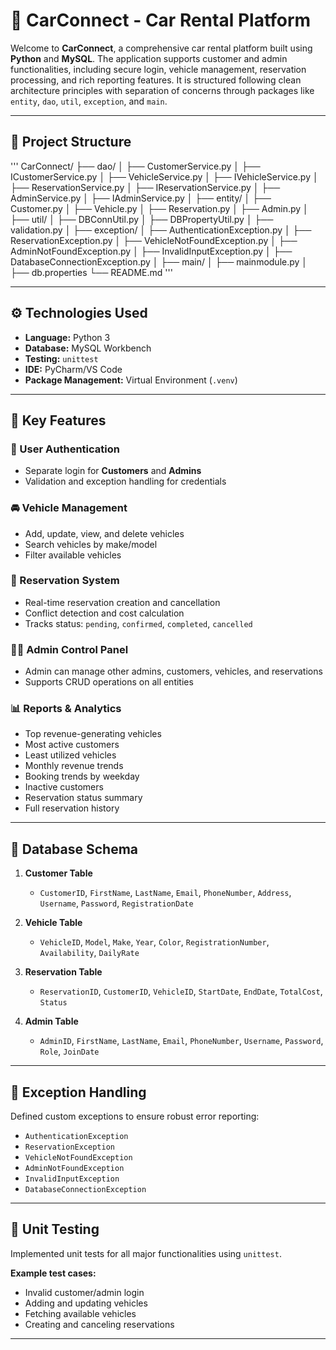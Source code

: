 # 🚗 CarConnect - Car Rental Platform

Welcome to **CarConnect**, a comprehensive car rental platform built using **Python** and **MySQL**. The application supports customer and admin functionalities, including secure login, vehicle management, reservation processing, and rich reporting features. It is structured following clean architecture principles with separation of concerns through packages like `entity`, `dao`, `util`, `exception`, and `main`.

---

## 📁 Project Structure
'''
CarConnect/
├── dao/
│ ├── CustomerService.py
│ ├── ICustomerService.py
│ ├── VehicleService.py
│ ├── IVehicleService.py
│ ├── ReservationService.py
│ ├── IReservationService.py
│ ├── AdminService.py
│ ├── IAdminService.py
│
├── entity/
│ ├── Customer.py
│ ├── Vehicle.py
│ ├── Reservation.py
│ ├── Admin.py
│
├── util/
│ ├── DBConnUtil.py
│ ├── DBPropertyUtil.py
│ ├── validation.py
│
├── exception/
│ ├── AuthenticationException.py
│ ├── ReservationException.py
│ ├── VehicleNotFoundException.py
│ ├── AdminNotFoundException.py
│ ├── InvalidInputException.py
│ ├── DatabaseConnectionException.py
│
├── main/
│ ├── mainmodule.py
│
├── db.properties
└── README.md
'''

---

## ⚙️ Technologies Used

- **Language:** Python 3
- **Database:** MySQL Workbench
- **Testing:** `unittest`
- **IDE:** PyCharm/VS Code
- **Package Management:** Virtual Environment (`.venv`)

---

## 📌 Key Features

### 🔐 User Authentication
- Separate login for **Customers** and **Admins**
- Validation and exception handling for credentials

### 🚘 Vehicle Management
- Add, update, view, and delete vehicles
- Search vehicles by make/model
- Filter available vehicles

### 📅 Reservation System
- Real-time reservation creation and cancellation
- Conflict detection and cost calculation
- Tracks status: `pending`, `confirmed`, `completed`, `cancelled`

### 🧑‍💼 Admin Control Panel
- Admin can manage other admins, customers, vehicles, and reservations
- Supports CRUD operations on all entities

### 📊 Reports & Analytics
- Top revenue-generating vehicles
- Most active customers
- Least utilized vehicles
- Monthly revenue trends
- Booking trends by weekday
- Inactive customers
- Reservation status summary
- Full reservation history

---

## 🧱 Database Schema

1. **Customer Table**
   - `CustomerID`, `FirstName`, `LastName`, `Email`, `PhoneNumber`, `Address`, `Username`, `Password`, `RegistrationDate`

2. **Vehicle Table**
   - `VehicleID`, `Model`, `Make`, `Year`, `Color`, `RegistrationNumber`, `Availability`, `DailyRate`

3. **Reservation Table**
   - `ReservationID`, `CustomerID`, `VehicleID`, `StartDate`, `EndDate`, `TotalCost`, `Status`

4. **Admin Table**
   - `AdminID`, `FirstName`, `LastName`, `Email`, `PhoneNumber`, `Username`, `Password`, `Role`, `JoinDate`

---

## 🚧 Exception Handling

Defined custom exceptions to ensure robust error reporting:

- `AuthenticationException`
- `ReservationException`
- `VehicleNotFoundException`
- `AdminNotFoundException`
- `InvalidInputException`
- `DatabaseConnectionException`

---

## 🧪 Unit Testing

Implemented unit tests for all major functionalities using `unittest`.

**Example test cases:**
- Invalid customer/admin login
- Adding and updating vehicles
- Fetching available vehicles
- Creating and canceling reservations

---
